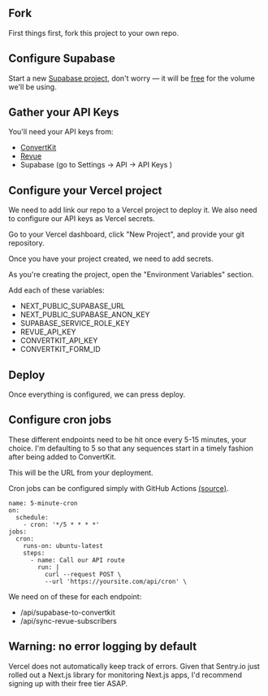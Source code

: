 ## Fork

First things first, fork this project to your own repo.

## Configure Supabase

Start a new [Supabase project](https://supabase.io/), don't worry — it will be [free](https://supabase.io/pricing) for the volume we'll be using.

## Gather your API Keys

You'll need your API keys from:

- [ConvertKit](https://app.convertkit.com/account/edit)
- [Revue](https://www.getrevue.co/app/integrations)
- Supabase (go to Settings -> API -> API Keys )

## Configure your Vercel project

We need to add link our repo to a Vercel project to deploy it. We also need to configure our API keys as Vercel secrets.

Go to your Vercel dashboard, click "New Project", and provide your git repository.

Once you have your project created, we need to add secrets.

As you're creating the project, open the "Environment Variables" section.

Add each of these variables:

- NEXT_PUBLIC_SUPABASE_URL
- NEXT_PUBLIC_SUPABASE_ANON_KEY
- SUPABASE_SERVICE_ROLE_KEY
- REVUE_API_KEY
- CONVERTKIT_API_KEY
- CONVERTKIT_FORM_ID

## Deploy

Once everything is configured, we can press deploy.

## Configure cron jobs

These different endpoints need to be hit once every 5-15 minutes, your choice. I'm defaulting to 5 so that any sequences start in a timely fashion after being added to ConvertKit.

This will be the URL from your deployment.

Cron jobs can be configured simply with GitHub Actions [(source)](https://vercel.com/docs/solutions/cron-jobs).

```
name: 5-minute-cron
on:
  schedule:
    - cron: '*/5 * * * *'
jobs:
  cron:
    runs-on: ubuntu-latest
    steps:
      - name: Call our API route
        run: |
          curl --request POST \
          --url 'https://yoursite.com/api/cron' \
```

We need on of these for each endpoint:

- /api/supabase-to-convertkit
- /api/sync-revue-subscribers

## Warning: no error logging by default

Vercel does not automatically keep track of errors. Given that Sentry.io just rolled out a Next.js library for monitoring Next.js apps, I'd recommend signing up with their free tier ASAP.
